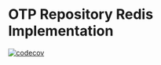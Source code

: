 # OTP Repository Redis Implementation

[![codecov](https://codecov.io/gh/applicaset/otp-repo-redis/branch/master/graph/badge.svg?token=voyetFUm70)](https://codecov.io/gh/applicaset/otp-repo-redis)

